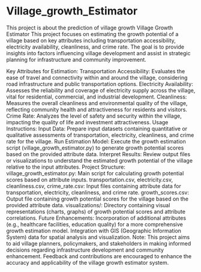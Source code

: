# Village_growth_Estimator
This project is about the prediction of village growth
Village Growth Estimator
This project focuses on estimating the growth potential of a village based on key attributes including transportation accessibility, electricity availability, cleanliness, and crime rate. The goal is to provide insights into factors influencing village development and assist in strategic planning for infrastructure and community improvement.

Key Attributes for Estimation:
Transportation Accessibility: Evaluates the ease of travel and connectivity within and around the village, considering road infrastructure and public transportation options.
Electricity Availability: Assesses the reliability and coverage of electricity supply across the village, vital for residential, commercial, and industrial development.
Cleanliness: Measures the overall cleanliness and environmental quality of the village, reflecting community health and attractiveness for residents and visitors.
Crime Rate: Analyzes the level of safety and security within the village, impacting the quality of life and investment attractiveness.
Usage Instructions:
Input Data: Prepare input datasets containing quantitative or qualitative assessments of transportation, electricity, cleanliness, and crime rate for the village.
Run Estimation Model: Execute the growth estimation script (village_growth_estimator.py) to generate growth potential scores based on the provided attribute data.
Interpret Results: Review output files or visualizations to understand the estimated growth potential of the village relative to the input attributes.
Project Structure:
village_growth_estimator.py: Main script for calculating growth potential scores based on attribute inputs.
transportation.csv, electricity.csv, cleanliness.csv, crime_rate.csv: Input files containing attribute data for transportation, electricity, cleanliness, and crime rate.
growth_scores.csv: Output file containing growth potential scores for the village based on the provided attribute data.
visualizations/: Directory containing visual representations (charts, graphs) of growth potential scores and attribute correlations.
Future Enhancements:
Incorporation of additional attributes (e.g., healthcare facilities, education quality) for a more comprehensive growth estimation model.
Integration with GIS (Geographic Information System) data for spatial analysis and visualization.
Note:
This project aims to aid village planners, policymakers, and stakeholders in making informed decisions regarding infrastructure development and community enhancement. Feedback and contributions are encouraged to enhance the accuracy and applicability of the village growth estimator system.
